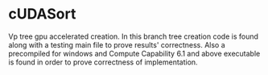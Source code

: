 # cUDASort
Vp tree gpu accelerated creation. In this branch tree creation code is found along with a testing main file to prove results' correctness. Also a precompiled for windows and Compute Capability 6.1 and above executable is found in order to prove correctness of implementation.
